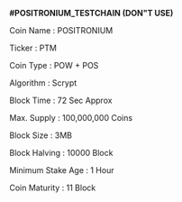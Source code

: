 
<b>#POSITRONIUM_TESTCHAIN (DON"T USE) </b>

Coin Name : POSITRONIUM

Ticker : PTM

Coin Type : POW + POS 

Algorithm : Scrypt

Block Time : 72 Sec Approx

Max. Supply : 100,000,000 Coins

Block Size : 3MB 

Block Halving : 10000 Block
 
Minimum Stake Age : 1 Hour

Coin Maturity : 11 Block



